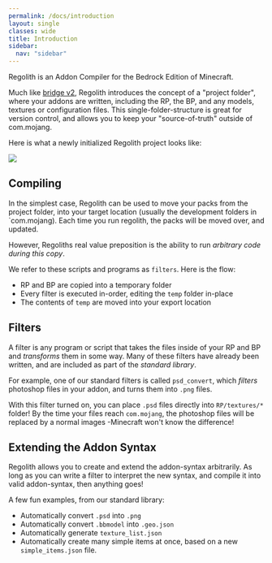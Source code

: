 ```yaml
---
permalink: /docs/introduction
layout: single
classes: wide
title: Introduction
sidebar:
  nav: "sidebar"
---
```


Regolith is an Addon Compiler for the Bedrock Edition of Minecraft.

Much like [bridge v2](https://editor.bridge-core.app/), Regolith introduces the concept of a "project folder", where your addons are written, including the RP, the BP, and any models, textures or configuration files. This single-folder-structure is great for version control, and allows you to keep your "source-of-truth" outside of com.mojang.

Here is what a newly initialized Regolith project looks like:


![](/assets/images/docs/introduction/project-folder.png)


## Compiling

In the simplest case, Regolith can be used to move your packs from the project folder, into your target location (usually the development folders in `com.mojang). Each time you run regolith, the packs will be moved over, and updated.

However, Regoliths real value preposition is the ability to run *arbitrary code during this copy*. 

We refer to these scripts and programs as `filters`. Here is the flow:
- RP and BP are copied into a temporary folder
- Every filter is executed in-order, editing the `temp` folder in-place
- The contents of `temp` are moved into your export location

## Filters

A filter is any program or script that takes the files inside of your RP and BP and *transforms* them in some way. Many of these filters have already been written, and are included as part of the *standard library*. 

For example, one of our standard filters is called `psd_convert`, which *filters* photoshop files in your addon, and turns them into `.png` files.

With this filter turned on, you can place `.psd` files directly into `RP/textures/*` folder! By the time your files reach `com.mojang`, the photoshop files will be replaced by a normal images -Minecraft won't know the difference!

## Extending the Addon Syntax

Regolith allows you to create and extend the addon-syntax arbitrarily. As long as you can write a filter to interpret the new syntax, and compile it into valid addon-syntax, then anything goes! 

A few fun examples, from our standard library:
- Automatically convert `.psd` into `.png`
- Automatically convert `.bbmodel` into `.geo.json`
- Automatically generate `texture_list.json`
- Automatically create many simple items at once, based on a new `simple_items.json` file.



